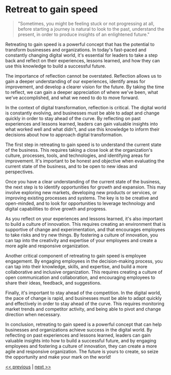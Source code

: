 # Retreat to gain speed

>"Sometimes, you might be feeling stuck or not progressing at all, before starting a journey is natural to look to the past, understand the present, in order to produce insights of an enlightened future."

Retreating to gain speed is a powerful concept that has the potential to transform businesses and organizations. In today's fast-paced and constantly changing digital world, it's essential for leaders to take a step back and reflect on their experiences, lessons learned, and how they can use this knowledge to build a successful future.

The importance of reflection cannot be overstated. Reflection allows us to gain a deeper understanding of our experiences, identify areas for improvement, and develop a clearer vision for the future. By taking the time to reflect, we can gain a deeper appreciation of where we've been, what we've accomplished, and what we need to do to move forward.

In the context of digital transformation, reflection is critical. The digital world is constantly evolving, and businesses must be able to adapt and change quickly in order to stay ahead of the curve. By reflecting on past experiences and lessons learned, leaders can gain valuable insights into what worked well and what didn't, and use this knowledge to inform their decisions about how to approach digital transformation.

The first step in retreating to gain speed is to understand the current state of the business. This requires taking a close look at the organization's culture, processes, tools, and technologies, and identifying areas for improvement. It's important to be honest and objective when evaluating the current state of the business, and to be open to new ideas and perspectives.

Once you have a clear understanding of the current state of the business, the next step is to identify opportunities for growth and expansion. This may involve exploring new markets, developing new products or services, or improving existing processes and systems. The key is to be creative and open-minded, and to look for opportunities to leverage technology and digital capabilities to drive growth and progress.

As you reflect on your experiences and lessons learned, it's also important to build a culture of innovation. This requires creating an environment that is supportive of change and experimentation, and that encourages employees to take risks and try new things. By fostering a culture of innovation, you can tap into the creativity and expertise of your employees and create a more agile and responsive organization.

Another critical component of retreating to gain speed is employee engagement. By engaging employees in the decision-making process, you can tap into their knowledge, skills, and expertise, and build a more collaborative and inclusive organization. This requires creating a culture of open communication and collaboration, and encouraging employees to share their ideas, feedback, and suggestions.

Finally, it's important to stay ahead of the competition. In the digital world, the pace of change is rapid, and businesses must be able to adapt quickly and effectively in order to stay ahead of the curve. This requires monitoring market trends and competitor activity, and being able to pivot and change direction when necessary.

In conclusion, retreating to gain speed is a powerful concept that can help businesses and organizations achieve success in the digital world. By reflecting on past experiences and lessons learned, leaders can gain valuable insights into how to build a successful future, and by engaging employees and fostering a culture of innovation, they can create a more agile and responsive organization. The future is yours to create, so seize the opportunity and make your mark on the world!

[<< previous](3-the_inevitable_decision.md) | [next >>](5-building_from_purpose.md)
